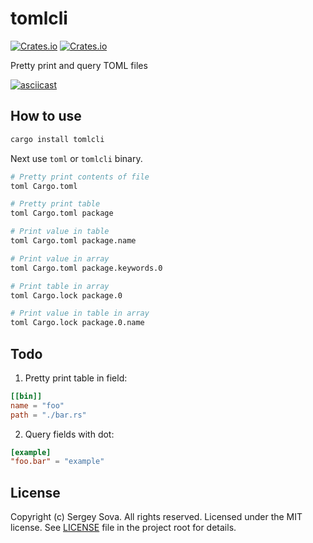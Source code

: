 # tomlcli

[![Crates.io](https://img.shields.io/crates/v/tomlcli.svg?maxAge=2592000)](https://crates.io/crates/tomlcli)
[![Crates.io](https://img.shields.io/crates/l/tomlcli.svg?maxAge=2592000)](https://github.com/sergeysova/tomlcli/blob/master/LICENSE)

Pretty print and query TOML files


[![asciicast](https://asciinema.org/a/158411.png)](https://asciinema.org/a/158411)


## How to use

```bash
cargo install tomlcli
```

Next use `toml` or `tomlcli` binary.

```bash
# Pretty print contents of file
toml Cargo.toml

# Pretty print table
toml Cargo.toml package

# Print value in table
toml Cargo.toml package.name

# Print value in array
toml Cargo.toml package.keywords.0

# Print table in array
toml Cargo.lock package.0

# Print value in table in array
toml Cargo.lock package.0.name
```

## Todo

1. Pretty print table in field:

```toml
[[bin]]
name = "foo"
path = "./bar.rs"
```

2. Query fields with dot:

```toml
[example]
"foo.bar" = "example"
```

## License

Copyright (c) Sergey Sova. All rights reserved.
Licensed under the MIT license. See [LICENSE](https://github.com/sergeysova/tomlcli.rs/blob/master/LICENSE) file in the project root for details.

